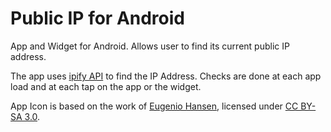 # Public IP for Android

App and Widget for Android. 
Allows user to find its current public IP address.

The app uses [ipify API](https://www.ipify.org/) to find the IP Address.
Checks are done at each app load and at each tap on the app or the widget.

App Icon is based on the work of [Eugenio Hansen](https://ccsearch.creativecommons.org/photos/b9784438-27c5-4fcd-86cd-ccb073e795f9), licensed under [CC BY-SA 3.0](https://creativecommons.org/licenses/by-sa/3.0/?ref=ccsearch&atype=rich).
